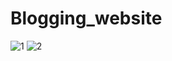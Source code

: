 # Blogging_website
![1](https://github.com/yaswanthkumaranbu/Blogging_website/assets/138027891/64ce9f2d-a7c5-4a89-bd11-9fd5fa590ae2)
![2](https://github.com/yaswanthkumaranbu/Blogging_website/assets/138027891/992d7dcd-a4d4-4749-8a4f-8a3a662c1497)
